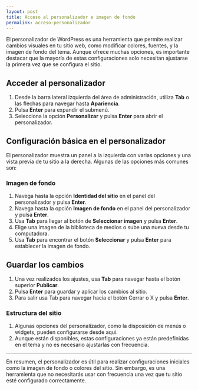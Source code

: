 ```yaml
---
layout: post
title: Acceso al personalizador e imagen de fondo
permalink: acceso-personalizador
---
```


El personalizador de WordPress es una herramienta que permite realizar cambios visuales en tu sitio web, como modificar colores, fuentes, y la imagen de fondo del tema. Aunque ofrece muchas opciones, es importante destacar que la mayoría de estas configuraciones solo necesitan ajustarse la primera vez que se configura el sitio.

## Acceder al personalizador

1. Desde la barra lateral izquierda del área de administración, utiliza **Tab** o las flechas para navegar hasta **Apariencia**.  
2. Pulsa **Enter** para expandir el submenú.  
3. Selecciona la opción **Personalizar** y pulsa **Enter** para abrir el personalizador.

## Configuración básica en el personalizador

El personalizador muestra un panel a la izquierda con varias opciones y una vista previa de tu sitio a la derecha. Algunas de las opciones más comunes son:

### Imagen de fondo

1. Navega hasta la opción **Identidad del sitio** en el panel del personalizador y pulsa **Enter**.  
1. Navega hasta la opción **Imagen de fondo** en el panel del personalizador y pulsa **Enter**.  
2. Usa **Tab** para llegar al botón de **Seleccionar imagen** y pulsa **Enter**.  
3. Elige una imagen de la biblioteca de medios o sube una nueva desde tu computadora.  
4. Usa **Tab** para encontrar el botón **Seleccionar** y pulsa **Enter** para establecer la imagen de fondo.

## Guardar los cambios

1. Una vez realizados los ajustes, usa **Tab** para navegar hasta el botón superior **Publicar**.  
2. Pulsa **Enter** para guardar y aplicar los cambios al sitio.
3. Para salir usa Tab para navegar hacia el botón Cerrar o X y pulsa **Enter**.

### Estructura del sitio

1. Algunas opciones del personalizador, como la disposición de menús o widgets, pueden configurarse desde aquí.  
2. Aunque están disponibles, estas configuraciones ya están predefinidas en el tema y no es necesario ajustarlas con frecuencia.

---

En resumen, el personalizador es útil para realizar configuraciones iniciales como la imagen de fondo o colores del sitio. Sin embargo, es una herramienta que no necesitarás usar con frecuencia una vez que tu sitio esté configurado correctamente.
